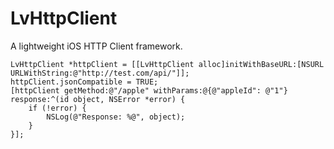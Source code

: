 LvHttpClient
============

A lightweight iOS HTTP Client framework.

    LvHttpClient *httpClient = [[LvHttpClient alloc]initWithBaseURL:[NSURL URLWithString:@"http://test.com/api/"]];
    httpClient.jsonCompatible = TRUE;
    [httpClient getMethod:@"/apple" withParams:@{@"appleId": @"1"} response:^(id object, NSError *error) {
        if (!error) {
            NSLog(@"Response: %@", object);
        }
    }];

